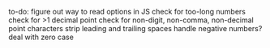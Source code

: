 to-do:
figure out way to read options in JS
check for too-long numbers
check for >1 decimal point
check for non-digit, non-comma, non-decimal point characters
strip leading and trailing spaces
handle negative numbers?
deal with zero case